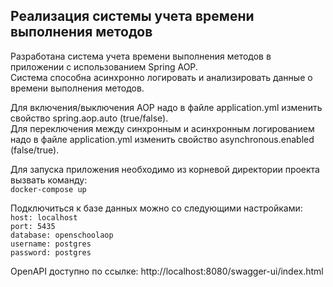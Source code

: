 ## Реализация системы учета времени выполнения методов  
  
Разработана система учета времени выполнения методов в приложении с использованием Spring AOP.  
Система способна асинхронно логировать и анализировать данные о времени выполнения методов.  

Для включения/выключения AOP надо в файле application.yml изменить свойство spring.aop.auto (true/false).  
Для переключения между синхронным и асинхронным логированием надо в файле application.yml изменить свойство asynchronous.enabled (false/true).  

Для запуска приложения необходимо из корневой директории проекта вызвать команду:  
`docker-compose up`  

Подключиться к базе данных можно со следующими настройками:  
`host: localhost`    
`port: 5435`  
`database: openschoolaop`  
`username: postgres`    
`password: postgres`  

OpenAPI доступно по ссылке: http://localhost:8080/swagger-ui/index.html